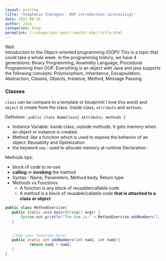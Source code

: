```yaml
---
layout: postlog
title: "Stephanie Chatagner, OOP introduction (processing)"
date: 2021-06-16
author: Java
categories: blog
permalink: /:categories/:year/:month/:day/:title.html
---
```

Well.   
Introduction to the Object-oriented programming (OOP)! This is a topic that could take a whole week. In the programming history, we have 4 generations: Binary Programming, Assembly Language, Procedural Programming then OOP. Everything is an object with Java and java supports the following concepts: Polymorphism, Inheritance, Encapsulation, Abstraction, Classes, Objects, Instance, Method, Message Passing.
### Classes
`class` can be compare to a template or blueprint( I love this word) and `object` is create from the class. Inside class, `attributs` and `methods`.  

Definition : `public class NameClass{ attributs; methods }`
- Instance Variable: inside class, outside methods. It gets memory when an object or instance is created.
- Method: like a function which is used to expose the behavior of an object: Reusablity and Optimization
- the keyword `new` : used to allocate memory at runtime
Declaration : 



Methods tips:
- block of code to re-use
- **calling** or **invoking** the method
- Syntax : Name, Parameters, Method body, Return type
- Methods vs Functions:
    - A function is any block of reusable/callable code
    - A method is a block of reusable/callable code **that is attached to a class or object**
    
 ```java
public class MethodExercise{
	public static void main(String[] args) {
	    System.out.println("The Sum is:" + MethodExercise.addNumbers(7,7));
	}
	
	
	//Add your function here:
	public static int addNumbers(int num1, int num2){
			return num1 + num2;
	}
}
```

